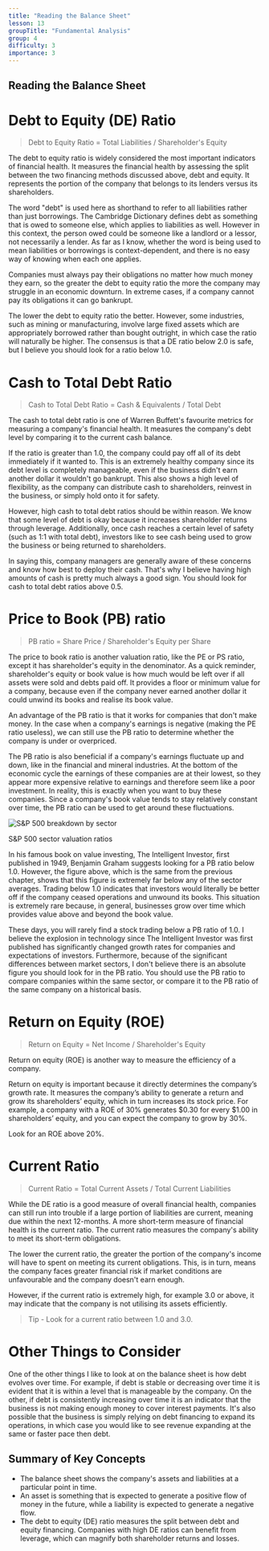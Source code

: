 ```yaml
---
title: "Reading the Balance Sheet"
lesson: 13
groupTitle: "Fundamental Analysis"
group: 4
difficulty: 3
importance: 3
---
```


## Reading the Balance Sheet
# Debt to Equity (DE) Ratio

> Debt to Equity Ratio = Total Liabilities / Shareholder's Equity

The debt to equity ratio is widely considered the most important indicators of financial health. It measures the financial health by assessing the split between the two financing methods discussed above, debt and equity. It represents the portion of the company that belongs to its lenders versus its shareholders.

The word "debt" is used here as shorthand to refer to all liabilities rather than just borrowings. The Cambridge Dictionary defines debt as something that is owed to someone else, which applies to liabilities as well. However in this context, the person owed could be someone like a landlord or a lessor, not necessarily a lender. As far as I know, whether the word is being used to mean liabilities or borrowings is context-dependent, and there is no easy way of knowing when each one applies.

Companies must always pay their obligations no matter how much money they earn, so the greater the debt to equity ratio the more the company may struggle in an economic downturn. In extreme cases, if a company cannot pay its obligations it can go bankrupt.

The lower the debt to equity ratio the better. However, some industries, such as mining or manufacturing, involve large fixed assets which are appropriately borrowed rather than bought outright, in which case the ratio will naturally be higher. The consensus is that a DE ratio below 2.0 is safe, but I believe you should look for a ratio below 1.0.

# Cash to Total Debt Ratio

> Cash to Total Debt Ratio = Cash & Equivalents / Total Debt

The cash to total debt ratio is one of Warren Buffett's favourite metrics for measuring a company's financial health. It measures the company's debt level by comparing it to the current cash balance.

If the ratio is greater than 1.0, the company could pay off all of its debt immediately if it wanted to. This is an extremely healthy company since its debt level is completely manageable, even if the business didn't earn another dollar it wouldn't go bankrupt. This also shows a high level of flexibility, as the company can distribute cash to shareholders, reinvest in the business, or simply hold onto it for safety.

However, high cash to total debt ratios should be within reason. We know that some level of debt is okay because it increases shareholder returns through leverage. Additionally, once cash reaches a certain level of safety (such as 1:1 with total debt), investors like to see cash being used to grow the business or being returned to shareholders.

In saying this, company managers are generally aware of these concerns and know how best to deploy their cash. That's why I believe having high amounts of cash is pretty much always a good sign. You should look for cash to total debt ratios above 0.5.

# Price to Book (PB) ratio

> PB ratio = Share Price / Shareholder's Equity per Share

The price to book ratio is another valuation ratio, like the PE or PS ratio, except it has shareholder's equity in the denominator. As a quick reminder, shareholder's equity or book value is how much would be left over if all assets were sold and debts paid off. It provides a floor or minimum value for a company, because even if the company never earned another dollar it could unwind its books and realise its book value.

An advantage of the PB ratio is that it works for companies that don't make money. In the case when a company's earnings is negative (making the PE ratio useless), we can still use the PB ratio to determine whether the company is under or overpriced.

The PB ratio is also beneficial if a company's earnings fluctuate up and down, like in the financial and mineral industries. At the bottom of the economic cycle the earnings of these companies are at their lowest, so they appear more expensive relative to earnings and therefore seem like a poor investment. In reality, this is exactly when you want to buy these companies. Since a company's book value tends to stay relatively constant over time, the PB ratio can be used to get around these fluctuations.

![S&P 500 breakdown by sector](/education/sp500-sector-breakdown.png)

S&P 500 sector valuation ratios

In his famous book on value investing, The Intelligent Investor, first published in 1949, Benjamin Graham suggests looking for a PB ratio below 1.0. However, the figure above, which is the same from the previous chapter, shows that this figure is extremely far below any of the sector averages. Trading below 1.0 indicates that investors would literally be better off if the company ceased operations and unwound its books. This situation is extremely rare because, in general, businesses grow over time which provides value above and beyond the book value.

These days, you will rarely find a stock trading below a PB ratio of 1.0. I believe the explosion in technology since The Intelligent Investor was first published has significantly changed growth rates for companies and expectations of investors. Furthermore, because of the significant differences between market sectors, I don't believe there is an absolute figure you should look for in the PB ratio. You should use the PB ratio to compare companies within the same sector, or compare it to the PB ratio of the same company on a historical basis.

# Return on Equity (ROE)

> Return on Equity = Net Income / Shareholder's Equity

Return on equity (ROE) is another way to measure the efficiency of a company. 

Return on equity is important because it directly determines the company’s growth rate. It measures the company’s ability to generate a return and grow its shareholders’ equity, which in turn increases its stock price. For example, a company with a ROE of 30% generates $0.30 for every $1.00 in shareholders’ equity, and you can expect the company to grow by 30%.

Look for an ROE above 20%.

# Current Ratio

> Current Ratio = Total Current Assets / Total Current Liabilities

While the DE ratio is a good measure of overall financial health, companies can still run into trouble if a large portion of liabilities are current, meaning due within the next 12-months. A more short-term measure of financial health is the current ratio. The current ratio measures the company's ability to meet its short-term obligations.

The lower the current ratio, the greater the portion of the company's income will have to spent on meeting its current obligations. This, is in turn, means the company faces greater financial risk if market conditions are unfavourable and the company doesn't earn enough.

However, if the current ratio is extremely high, for example 3.0 or above, it may indicate that the company is not utilising its assets efficiently.

> Tip - Look for a current ratio between 1.0 and 3.0.

# ​Other Things to Consider
One of the other things I like to look at on the balance sheet is how debt evolves over time. For example, if debt is stable or decreasing over time it is evident that it is within a level that is manageable by the company. On the other, if debt is consistently increasing over time it is an indicator that the business is not making enough money to cover interest payments. It's also possible that the business is simply relying on debt financing to expand its operations, in which case you would like to see revenue expanding at the same or faster pace then debt.

## Summary of Key Concepts
- The balance sheet shows the company's assets and liabilities at a particular point in time.
- An asset is something that is expected to generate a positive flow of money in the future, while a liability is expected to generate a negative flow.
- The debt to equity (DE) ratio measures the split between debt and equity financing. Companies with high DE ratios can benefit from leverage, which can magnify both shareholder returns and losses.